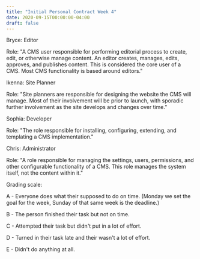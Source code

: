 ```yaml
---
title: "Initial Personal Contract Week 4"
date: 2020-09-15T00:00:00-04:00
draft: false
---
```

Bryce: Editor






Role: "A CMS user responsible for performing editorial process to create, edit, or otherwise manage content. An editor creates, manages, edits, approves, and publishes content. This is considered the core user of a CMS. Most CMS functionality is based around editors."






Ikenna: Site Planner






Role: "Site planners are responsible for designing the website the CMS will manage. Most of their involvement will be prior to launch, with sporadic further involvement as the site develops and changes over time."





Sophia: Developer





Role: "The role responsible for installing, configuring, extending, and templating a CMS implementation."





Chris: Administrator






Role: "A role responsible for managing the settings, users, permissions, and other configurable functionality of a CMS. This role manages the system itself, not the content within it."






Grading scale:






A - Everyone does what their supposed to do on time. (Monday we set the goal for the week, Sunday of that same week is the deadline.)





B - The person finished their task but not on time.





C - Attempted their task but didn't put in a lot of effort.





D - Turned in their task late and their wasn't a lot of effort.





E - Didn't do anything at all.
